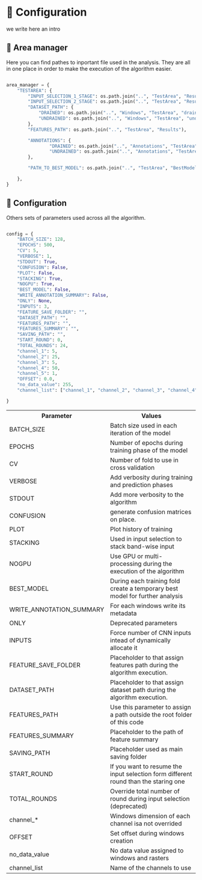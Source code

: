 # 🚀 Configuration

we write here an intro 

## 📝 Area manager

Here you can find pathes to inportant file used in the analysis. They are all in one place in order to make the execution of the algorithm easier. 

```python

area_manager = {
    "TESTAREA": {
        "INPUT_SELECTION_1_STAGE": os.path.join("..", "TestArea", "Results", "input_selection_first_stage"),
        "INPUT_SELECTION_2_STAGE": os.path.join("..", "TestArea", "Results", "input_selection_second_stage"),
        "DATASET_PATH": {
            "DRAINED": os.path.join("..", "Windows", "TestArea", "drained"),
            "UNDRAINED": os.path.join("..", "Windows", "TestArea", "undrained"),
        },
        "FEATURES_PATH": os.path.join("..", "TestArea", "Results"),

        "ANNOTATIONS": {
                "DRAINED": os.path.join("..", "Annotations", "TestArea", "Dataset", "annotation_drained.csv"),
                "UNDRAINED": os.path.join("..", "Annotations", "TestArea", "Dataset", "annotation_undrained.csv"),
        },

        "PATH_TO_BEST_MODEL": os.path.join("..", "TestArea", "BestModel"),

    },
}


```

## 📝 Configuration

Others sets of parameters used across all the algorithm. 

```python

config = {
    "BATCH_SIZE": 128,
    "EPOCHS": 500,
    "CV": 5,
    "VERBOSE": 1,
    "STDOUT": True,
    "CONFUSION": False,
    "PLOT": False,
    "STACKING": True,
    "NOGPU": True,
    "BEST_MODEL": False,
    "WRITE_ANNOTATION_SUMMARY": False,
    "ONLY": None,
    "INPUTS": 3,
    "FEATURE_SAVE_FOLDER": "",
    "DATASET_PATH": "",
    "FEATURES_PATH": "",
    "FEATURES_SUMMARY": "",
    "SAVING_PATH": "",
    "START_ROUND": 0,
    "TOTAL_ROUNDS": 24,
    "channel_1": 5,
    "channel_2": 25,
    "channel_3": 5,
    "channel_4": 50,
    "channel_5": 1,
    "OFFSET": 0.0,
    "no_data_value": 255,
    "channel_list": ["channel_1", "channel_2", "channel_3", "channel_4", "channel_5"],

}

```

<table align="center">
  <tr>
    <th>Parameter</th>
    <th>Values</th>
  </tr>
  <tr>
    <td>BATCH_SIZE</td>
    <td>Batch size used in each iteration of the model</td>
  </tr>
  <tr>
    <td>EPOCHS</td>
    <td>Number of epochs during training phase of the model</td>
  </tr>
  <tr>
    <td>CV</td>
    <td>Number of fold to use in cross validation</td>
  </tr>
   <tr>
    <td>VERBOSE</td>
    <td>Add verbosity during training and prediction phases</td>
  </tr>
    <tr>
    <td>STDOUT</td>
    <td>Add more verbosity to the algorithm</td>
  </tr>
   <tr>
    <td>CONFUSION</td>
    <td>generate confusion matrices on place.</td>
  </tr>
   <tr>
    <td>PLOT</td>
    <td>Plot history of training</td>
  </tr>
   <tr>
    <td>STACKING</td>
    <td>Used in input selection to stack band-wise input</td>
  </tr>
     <tr>
    <td>NOGPU</td>
    <td>Use GPU or multi-processing during the execution of the algorithm</td>
  </tr>
   <tr>
    <td>BEST_MODEL</td>
    <td>During each training fold create a temporary best model for further analysis</td>
  </tr>
   <tr>
    <td>WRITE_ANNOTATION_SUMMARY</td>
    <td>For each windows write its metadata</td>
  </tr>
   <tr>
    <td>ONLY</td>
    <td>Deprecated parameters</td>
  </tr>
     <tr>
    <td>INPUTS</td>
    <td>Force number of CNN inputs intead of dynamically allocate it</td>
  </tr>
       <tr>
    <td>FEATURE_SAVE_FOLDER</td>
    <td>Placeholder to that assign features path during the algorithm execution.</td>
  </tr>
  <tr>
    <td>DATASET_PATH</td>
    <td>Placeholder to that assign dataset path during the algorithm execution.</td>
  </tr>
   <tr>
    <td>FEATURES_PATH</td>
    <td>Use this parameter to assign a path outside the root folder of this code</td>
  </tr>
   <tr>
    <td>FEATURES_SUMMARY</td>
    <td>Placeholder to the path of feature summary</td>
  </tr>
   <tr>
    <td>SAVING_PATH</td>
    <td>Placeholder used as main saving folder</td>
  </tr>
    <tr>
    <td>START_ROUND</td>
    <td>If you want to resume the input selection form different round than the staring one</td>
  </tr>
   <tr>
    <td>TOTAL_ROUNDS</td>
    <td>Override total number of round during input selection (deprecated)</td>
  </tr>
     <tr>
    <td>channel_*</td>
    <td>Windows dimension of each channel isa not overrided</td>
  </tr>
       <tr>
    <td>OFFSET</td>
    <td>Set offset during windows creation</td>
  </tr>
   <tr>
    <td>no_data_value</td>
    <td>No data value assigned to windows and rasters</td>
  </tr>
     <tr>
    <td>channel_list</td>
    <td>Name of the channels to use</td>
  </tr>


</table>


